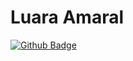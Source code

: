# Luara Amaral
[![Github Badge](https://img.shields.io/badge/-Github-000?style=for-the-badge&logo=Github&logoColor=white&link=https://github.com/luraianne1)](https://github.com/luraianne1)

<!--
**luraianne1/luraianne1** is a ✨ _special_ ✨ repository because its `README.md` (this file) appears on your GitHub profile.

Here are some ideas to get you started:

- 🔭 I’m currently working on ...
- 🌱 I’m currently learning ...
- 👯 I’m looking to collaborate on ...
- 🤔 I’m looking for help with ...
- 💬 Ask me about ...
- 📫 How to reach me: ...
- 😄 Pronouns: ...
- ⚡ Fun fact: ...
-->
